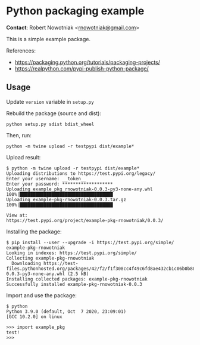 # Python packaging example

**Contact**: Robert Nowotniak <<rnowotniak@gmail.com>>

This is a simple example package. 

References:
* https://packaging.python.org/tutorials/packaging-projects/
* https://realpython.com/pypi-publish-python-package/

## Usage

Update `version` variable in `setup.py`

Rebuild the package (source and dist):

    python setup.py sdist bdist_wheel

Then, run:

    python -m twine upload -r testpypi dist/example*

Upload result:

    $ python -m twine upload -r testpypi dist/example*
    Uploading distributions to https://test.pypi.org/legacy/
    Enter your username: __token__
    Enter your password: *******************
    Uploading example_pkg_rnowotniak-0.0.3-py3-none-any.whl
    100%|███████████████████████████████████
    Uploading example-pkg-rnowotniak-0.0.3.tar.gz
    100%|███████████████████████████████████
    
    View at:
    https://test.pypi.org/project/example-pkg-rnowotniak/0.0.3/

Installing the package:

    $ pip install --user --upgrade -i https://test.pypi.org/simple/ example-pkg-rnowotniak 
    Looking in indexes: https://test.pypi.org/simple/
    Collecting example-pkg-rnowotniak
      Downloading https://test-files.pythonhosted.org/packages/42/f2/f1f308cc4f49c6fd8ae432cb1c06b0b88d21feb0f79fcb52cb5d9ada48c7/example_pkg_rnowotniak-0.0.3-py3-none-any.whl (2.5 kB)
    Installing collected packages: example-pkg-rnowotniak
    Successfully installed example-pkg-rnowotniak-0.0.3

Import and use the package:
    
    $ python
    Python 3.9.0 (default, Oct  7 2020, 23:09:01) 
    [GCC 10.2.0] on linux

    >>> import example_pkg
    test!
    >>> 

